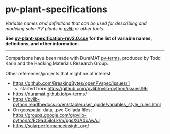 # pv-plant-specifications
_Variable names and definitions that can be used for describing and modeling solar PV plants in [pvlib](https://github.com/pvlib/pvlib-python) or other tools._

**See [pv-plant-specification-rev2.0.csv](pv-plant-specification-rev2.0.csv) for the list of variable names, definitions, and other information.**

------

Comparisons have been made with DuraMAT [pv-terms](https://duramat.github.io/pv-terms/), produced by Todd Karin and the Hacking Materials Research Group. 

Other references/projects that might be of interest:
 - https://github.com/BreakingBytes/openPVspec/issues/1
   - started from https://github.com/pvlib/pvlib-python/issues/96
 - https://duramat.github.io/pv-terms/
 - https://pvlib-python.readthedocs.io/en/stable/user_guide/variables_style_rules.html
 - On geospatial data, .pvc Collada files: https://groups.google.com/g/pvlib-python/c/Ez9a35jIoLk/m/pgsXGA4oAwAJ
 - https://solarperformanceinsight.org/
